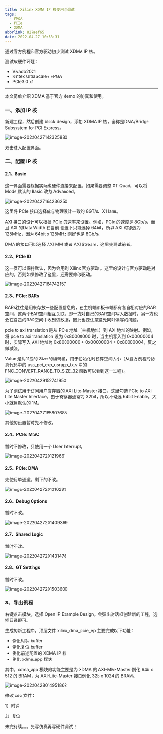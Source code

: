 ```yaml
---
title: Xilinx XDMA IP 核使用与调试
tags:
  - FPGA
  - PCIe
  - XDMA
abbrlink: 827aef65
date: 2022-04-27 10:58:31
---
```


通过官方例程和官方驱动初步测试 XDMA IP 核。

测试软硬件环境：

- Vivado2021
- Kintex UltraScale+ FPGA
- PCIe3.0 x1

---

本文简单介绍 XDMA 基于官方 demo 的仿真和使用。

<!--more-->

### 一、添加 IP 核

新建工程，然后创建 block design，添加 XDMA IP 核，全称是DMA/Bridge Subsystem for PCI Express。

![image-20220427142325880](2022-04-27-Xilinx-XDMA-IP-核使用与调试/image-20220427142325880.png)

双击进入配置界面。

### 二、配置 IP 核

#### 2.1、Basic

这一界面需要根据实际也硬件连接来配置。如果需要调整 GT Quad，可以将 Mode 默认的 Basic 改为 Advanced。

![image-20220427164236250](2022-04-27-Xilinx-XDMA-IP-核使用与调试/image-20220427164236250.png)

这里将 PCIe 接口选择成与物理设计一致的 8GT/s、X1 lane。

AXI 接口的设计可以根据 PCIe 的速率来设置。例如，PCIe 的速度是 8Gb/s，而且 AXI 的Data Width 在当前 设置下只能选择 64bit，所以 AXI 时钟选为 125MHz，因为 64bit x 125MHz 刚好也是 8Gb/s。

DMA 的接口可以选择 AXI MM 或者 AXI Stream，这里先测试前者。

#### 2.2、PCIe ID

这一页可以保持默认，因为会用到 Xilinx 官方驱动 。这里的设计与官方驱动是对应的，否则如果修改了这里，还需要修改驱动。

![image-20220427164742157](2022-04-27-Xilinx-XDMA-IP-核使用与调试/image-20220427164742157.png)

#### 2.3、PCIe: BARs

BARs往往是用来存放一些配置信息的，在主机端和板卡端都有各自相对应的BAR空间，这两个BAR空间相互关联，即一方对自己的BAR空间写入数据时，另一方也会在自己的BAR空间中收到该数据，因此也要注意避免同时读写的问题。

pcie to axi translation 是从 PCIe 地址（主机地址）到 AXI 地址的映射。例如，将 pcie to axi translation 设为  0x80000000 时，当主机写入到 0x00000004 时，实际写入 AXI 地址为 0x80000000 + 0x00000004 = 0x80000004，反之做减法。

Value 是对11应的 Size 的编码值，用于初始化时换算空间大小（从官方例程的仿真代码中的 usp_pci_exp_usrapp_tx.v 中的 FNC_CONVERT_RANGE_TO_SIZE_32 函数可以看到这一过程）。

![image-20220429152741953](2022-04-27-Xilinx-XDMA-IP-核使用与调试/image-20220429152741953.png)

为了测试用于访问用户寄存器的 AXI Lite-Master 接口，这里勾选 PCIe to AXI Lite Master Interface，由于寄存器通常为 32bit，所以不勾选 64bit Enable。大小就用默认的 1M。

![image-20220427165807685](2022-04-27-Xilinx-XDMA-IP-核使用与调试/image-20220427165807685.png)

其他的设置暂时先不修改。

#### 2.4、PCIe: MISC

暂时不修改，只使用一个 User Interrupt。

![image-20220427201219661](2022-04-27-Xilinx-XDMA-IP-核使用与调试/image-20220427201219661.png)

#### 2.5、PCIe: DMA

先使用单通道，剩下的不改。

![image-20220427201318299](2022-04-27-Xilinx-XDMA-IP-核使用与调试/image-20220427201318299.png)

#### 2.6、Debug Options

暂时不改。

![image-20220427201409369](2022-04-27-Xilinx-XDMA-IP-核使用与调试/image-20220427201409369.png)

#### 2.7、Shared Logic

暂时不改。

![image-20220427201431478](2022-04-27-Xilinx-XDMA-IP-核使用与调试/image-20220427201431478.png)

#### 2.8、GT Settings

暂时不改。

![image-20220427201503600](2022-04-27-Xilinx-XDMA-IP-核使用与调试/image-20220427201503600.png)



### 3、导出例程

右键点击模块，选择 Open IP Example Design。会弹出对话框创建新的工程，选择目录即可。

生成的新工程中，顶层文件 xilinx_dma_pcie_ep 主要完成以下功能：

- 例化时钟 buffer
- 例化复位 buffer
- 例化前述配置的 XDMA IP 核
- 例化 xdma_app  模块

其中，xdma_app 模块的功能主要是为 XDMA 的 AXI-MM-Master 例化 64b x 512 的 BRAM，为 AXI-Lite-Master 接口例化 32b x 1024 的 BRAM。

![image-20220428014951862](2022-04-27-Xilinx-XDMA-IP-核使用与调试/image-20220428014951862.png)

修改 xdc 文件：

1）时钟



2）复位

未完待续。。。先写仿真再写硬件调试！



